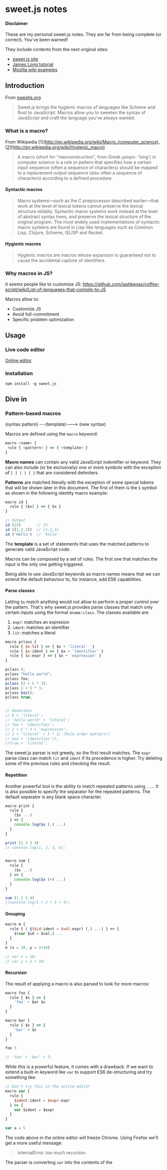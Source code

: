 # sweet.js notes

#### Disclaimer

These are my personal sweet.js notes. They are far from being complete (or
  correct). You've been warned!

They include contents from the next original sites:

- [sweet.js site](http://sweetjs.org/)
- [James Long tutorial](http://jlongster.com/Writing-Your-First-Sweet.js-Macro)
- [Mozilla wiki examples](https://github.com/mozilla/sweet.js/wiki/Example-macros)


## Introduction

From [sweetjs.org](http://sweetjs.org)

> Sweet.js brings the hygienic macros of languages like Scheme and Rust to JavaScript. Macros allow you to sweeten the syntax of JavaScript and craft the language you’ve always wanted.


### What is a macro?

From Wikipedia [1](http://en.wikipedia.org/wiki/Macro_(computer_science),[2](http://en.wikipedia.org/wiki/Hygienic_macro)

> A macro (short for "macroinstruction", from Greek μακρο- 'long') in computer science is a rule or pattern that specifies how a certain input sequence (often a sequence of characters) should be mapped to a replacement output sequence (also often a sequence of characters) according to a defined procedure.

#### Syntactic macros

> Macro systems—such as the C preprocessor described earlier—that work at the level of lexical tokens cannot preserve the lexical structure reliably. Syntactic macro systems work instead at the level of abstract syntax trees, and preserve the lexical structure of the original program. The most widely used implementations of syntactic macro systems are found in Lisp-like languages such as Common Lisp, Clojure, Scheme, ISLISP and Racket.

#### Hygienic macros

> Hygienic macros are macros whose expansion is guaranteed not to cause the accidental capture of identifiers.

### Why macros in JS?

It seems people like to customize JS: https://github.com/jashkenas/coffee-script/wiki/List-of-languages-that-compile-to-JS

Macros allow to:
- Customize JS
- Avoid full-commitment
- Specific problem optimization


## Usage

### Live code editor

[Online editor](http://sweetjs.org/browser/editor.html)

### Installation

```
npm install -g sweet.js
```

## Dive in

### Pattern-based macros

(syntax pattern) ---(template)---> (new syntax)

Macros are defined using the `macro` keyword:

```javascript
macro <name> {
 rule { <pattern> } => { <template> }
}
```

**Macro names** can contain any valid JavaScript indentifier or keyword. They
can also include (or be exclusively) one or more symbols with the exception of
`[ ] ( ) { }` that are considered delimiters.

**Patterns** are matched literally with the exception of some special tokens
that will be shown later in this document. The first of them is the `$` symbol
as shown in the following identity macro example:

```javascript
macro id {
  rule { ($x) } => { $x }
}

// Output
id (23)       // 23
id ([1,2,3])  // [1,2,3]
id ('Hello')  // 'hello'
```

The **template** is a set of statements that uses the matched patterns to
generate valid JavaScript code.

Macros can be composed by a set of rules. The first one that matches the input
is the only one getting triggered.

Being able to use JavaScript keywords as macro names means that we can extend
the default behaviour to, for instance, add ES6 capabilities.

#### Parse classes

Letting `$x` match anything would not allow to perform a proper control over
the pattern. That's why sweet.js provides parse classes that match only certain
inputs using the format
`$name:class`. The classes available are:

1. `expr`: matches an expresion
2. `ident`: matches an identifier
3. `lit`: matches a literal

```javascript
macro pclass {
  rule { $x:lit } => { $x + 'literal'  }
  rule { $x:ident } => { $x + 'identifier' }
  rule { $x:expr } => { $x + 'expression' }
}

pclass 8;
pclass "hello world";
pclass foo;
pclass (2 + 5 * 3);
pclass 2 + 5 * 3;
pclass baz();
pclass true;


// Generates
// 8 + 'literal';
// 'hello world' + 'literal';
// foo + 'identifier';
// 2 + 5 * 3 + 'expression';
// 2 + 'literal' + 5 * 3; (Rule order matters!)
// baz + 'identifier'();
//true + 'literal';
```

The sweet.js parser is not greedy, so the first result matches. The `expr`
parse class can match `lit` and `ident` if its precedence is higher. Try
deleting some of the previous rules and checking the result.

#### Repetition

Another powerful tool is the ability to match repeated patterns using `...`. It
is also possible to specify the separator for the repeated patterns. The
default separator is any blank space character.

```javascript
macro print {
  rule {
    ($x ...)
  } => {
    console.log($x (,) ...)
  }
}

print (1 2 3 4)
// console.log(1, 2, 3, 4);


macro sum {
  rule {
    ($x ...)
  } => {
    console.log($x (+) ...)
  }
}

sum (1 2 3 4)
//console.log(1 + 2 + 3 + 4);
```

#### Grouping

```javascript
macro m {
  rule { ( $($id:ident = $val:expr) (,) ...) } => {
    $(var $id = $val;) ...
  }
}
m (x = 10, y = 2+10)

// var x = 10;
// var y = 2 + 10;
```

#### Recursion
The result of applying a macro is also parsed to look for more macros:

```javascript
macro foo {
  rule { $x } => {
    'foo' + bar $x
  }
}

macro bar {
  rule { $x } => {
    'bar' + $x
  }
}

foo 5

// 'foo' + 'bar' + 5;
```

While this is a powerful feature, it comes with a drawback. If we want to extend
a built-in keyword like `var` to support ES6 de-structuring and try something
like:

```javascript
// Don't try this in the online editor
macro var {
  rule {
    $ident:ident = $expr:expr
  } => {
    var $ident = $expr
  }
}

var a = 5
```

The code above in the online editor will freeze Chrome. Using Firefox we'll
get a more useful message:

> InternalError: too much recursion

The parser is converting `var` into the contents of the *<template>* section.
This contents contain `var` as well, that is again parsed and so on.

Sweet.js provides the `let` keyword to avoid this. With let, all the built-in
keywords in the *<template>* section will be treated as the original one and
not as the macro.

```javascript
// Recursion safe
let var = macro {
  rule {
    $ident:ident = $expr:expr
  } => {
    var $ident = $expr
  }
}

var a = 5
```

With the let keyword we are able to have de-structuring assignment easily:

```javascript
// https://gist.github.com/aaditmshah/7065183

let var = macro {
    rule { $name:ident = $value:expr } => {
        var $name = $value
    }

    rule { {$name:ident (,) ...} = $value:expr } => {
        var object = $value
        $(, $name = object.$name) ...
    }

    rule { [$name:ident (,) ...] = $value:expr } => {
        var array = $value, index = 0
        $(, $name = array[index++]) ...
    }
}

var o = 0;

var [a, b, c] = [1, 2, 3];

var {x, y, z} = {x: 1, y: 2, z: 3};
```


### Lookback

```javascript
macro is {
  rule infix { $left:expr | $right:expr } => {
    ($left === $right)
  }
}

macro unless {
  rule infix { $value:expr | $guard:expr } => {
    if (!($guard)) {
      $value
    }
  }
}
var supermanWins = 'no';
var rock = 'kryptonite';

supermanWins = 'yes' unless rock is 'kryptonite'

console.log('Does he win?', supermanWins);

//var supermanWins = 'no';
//var rock = 'kryptonite';
//if (!(rock === 'kryptonite')) {
//    supermanWins = 'yes';
//}
//console.log('Does he win?', supermanWins);
```

```javascript
macro in {
  rule infix { $value:expr | $array:expr } => {
    ($array.indexOf($value) !== -1)
  }
}

2 in [1,2,3,4]
//([ 1, 2, 3, 4 ].indexOf(2) !== -1)
8 in [1,2,3,4]
//([ 1, 2, 3, 4 ].indexOf(8) !== -1)
'e' in 'Hello'
//('Hello'.indexOf('e') !== -1)
'a' in 'Hello'
//('Hello'.indexOf('a') !== -1)
if 'o' in 'Hello' { console.log('Found!') }
//if ('Hello'.indexOf('o') !== -1) {
//    console.log('Found!');
//}

```

### Procedural macros

> Sweet.js also provides a more powerful way to define macros: case macros. Case macros allow you to manipulate syntax using the full power of JavaScript.

```javascript
macro <name> {
  case { <pattern> } => { <template> }
}
```

They also match the macro name:

```javascript
macro m {
  case { $name $x } => { ... }
}
m 42
```

Although you can ignore it with a wildcard:

```javascript
macro m {
  case { _ $x } => { ... }
}
```

> The other difference from rule macros is that the body of a macro contains a mixture of templates and normal JavaScript that can create and manipulate syntax. Templates are now created with the #{...} form.

```javascript
macro id {
  case {_ $x } => {
    return #{ $x }
  }
}
```

#### Syntax objects

**letstx** macro that binds syntax objects to pattern variables

```javascript
macro m {
  case {_ $x } => {
    var y = makeValue(42, #{$x});
    letstx $y = [y], $z = [makeValue(2, #{$x})];
    return #{$x + $y - $z}
  }
}
m 1
// --> expands to
1 + 42 - 2
```

- **makeValue(val, stx)** – *val* can be a boolean, number, string, or
null/undefined
- **makeRegex(pattern, flags, stx)** – *pattern* is the string representation
of the regex pattern and *flags* is the string representation of the regex flags
- **makeIdent(val, stx)** – *val* is a string representing an identifier
- **makePunc(val, stx)** – *val* is a string representing a punctuation
(e.g. =, ,, >, etc.)
- **makeDelim(val, inner, stx)** – *val* represents which delimiter to make
and can be either "()", "[]", or "{}" and inner is an array of syntax objects
for all of the tokens inside the delimiter.
